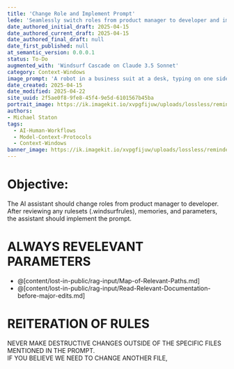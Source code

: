 ```yaml
---
title: 'Change Role and Implement Prompt'
lede: 'Seamlessly switch roles from product manager to developer and implement prompts with context awareness and precision.'
date_authored_initial_draft: 2025-04-15
date_authored_current_draft: 2025-04-15
date_authored_final_draft: null
date_first_published: null
at_semantic_version: 0.0.0.1
status: To-Do
augmented_with: 'Windsurf Cascade on Claude 3.5 Sonnet'
category: Context-Windows
image_prompt: 'A robot in a business suit at a desk, typing on one side, and a robot in a lab coat with goggles, working with code and tools on the other—symbolizing seamless role transitions.'
date_created: 2025-04-15
date_modified: 2025-04-22
site_uuid: 2f5ae0f8-9fe8-45f4-9e5d-6101567b45ba
portrait_image: https://ik.imagekit.io/xvpgfijuw/uploads/lossless/reminders/2025-05-05_portrait_image_Change-Role-to-Developer-and-Implement-Prompt_59e38427-537b-4026-9394-db84ef9446c6__ylbAYrJ1.webp
authors: 
- Michael Staton
tags:
  - AI-Human-Workflows
  - Model-Context-Protocols
  - Context-Windows
banner_image: https://ik.imagekit.io/xvpgfijuw/uploads/lossless/reminders/2025-05-05_banner_image_Change-Role-to-Developer-and-Implement-Prompt_7dcc85ae-699e-4466-8cca-3da045d5423d_8IgB859at.webp
---
```

# Objective:

The AI assistant should change roles from product manager to developer. After reviewing any rulesets (.windsurfrules), memories, and parameters, the assistant should implement the prompt.

# ALWAYS REVELEVANT PARAMETERS

- @[content/lost-in-public/rag-input/Map-of-Relevant-Paths.md]
- @[content/lost-in-public/rag-input/Read-Relevant-Documentation-before-major-edits.md]

# REITERATION OF RULES

NEVER MAKE DESTRUCTIVE CHANGES OUTSIDE OF THE SPECIFIC FILES MENTIONED IN THE PROMPT.  
IF YOU BELIEVE WE NEED TO CHANGE ANOTHER FILE, 
